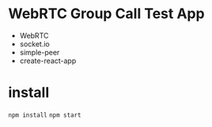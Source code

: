# WebRTC Group Call Test App

* WebRTC 
* socket.io
* simple-peer
* create-react-app

# install

`npm install`
`npm start`
